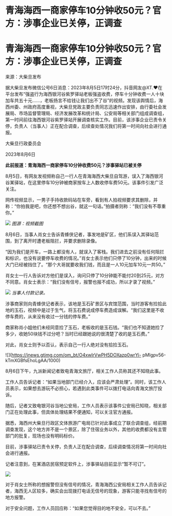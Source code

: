 # 青海海西一商家停车10分钟收50元？官方：涉事企业已关停，正调查

# 青海海西一商家停车10分钟收50元？官方：涉事企业已关停，正调查

来源：大柴旦发布

据大柴旦发布微信公号6日消息：2023年8月5日17时24分，抖音网友@XT.❤在平台发布“强盗行为海西银河谷紫罗驿站老板强盗收费，停车十分钟收费一人十块加车共五十元……，老板扬言不给钱让我们出不了谷”的视频。发现该舆情后，海西州委、州政府高度重视，大柴旦党政主要负责同志迅速作出安排，由行委社会发展局、市场监督管理局、经济发展改革和统计局、公安局等相关部门组成调查组，第一时间前往海西银河谷紫罗驿站开展调查核实工作。目前，该涉事企业已责令关停，负责人（当事人）正在配合调查，后续查处情况我们将第一时间向社会进行通报。

大柴旦行政委员会

2023年8月6日

**此前报道：青海海西一商家停车10分钟收费50元？涉事驿站已被关停**

8月5日，有网友发视频称自己一行人在青海海西大柴旦自驾游，误入了海西银河谷某驿站，在这里停车10分钟被商家按车上人数收停车费50元。该事件引发广泛关注。

网传视频显示，一男子手持收款码站在车旁，看到有人拍视频要求其删除，并称：“你拍我是吧，你还想不想出谷，就这一句话。”拍摄者则称：“我们没有不尊重你。”

![](https://inews.gtimg.com/om_bt/OsB9qduQpnD07JqtHRrEDDzZyhDnGZc5WXQfi0mIf9HZAAA/1000)
_图源：视频截图_

8月6日，当事人肖女士告诉青蜂侠记者，事发地是矿区，他们系误入其驿站范围，到了离开时遭老板阻拦，并要求删除录像。

“因为我们是开车，一路上都没有人，就误入了客栈。我们进去之前没有任何阻拦和标识，也没有说要停车收费的情况。”肖女士表示他们只停了10分钟，出来的时候大门已经被挡住了。“那个大哥就要收我们钱，而且是一人10元加车10元一共50。”

肖女士一行人告诉对方他们是误入，询问只停了10分钟能不能付20到25元，对方不同意。肖女士表示：“我们没有信号，报警也报不成功，所以才录了视频。”

![](https://inews.gtimg.com/om_bt/OmmBrU2_7k6P-G2i4OZB1692qUzhgpDt0TZniby9Dwd4EAA/1000)
_当事人付款记录。_

涉事商家则向青蜂侠记者表示，该地是玉石矿景区与宾馆范围，当时游客有捡拾此地的玉石，视频中是过于生气，将玉石费说成停车费造成误解。“我们这里是不收停车费的，从来没有收过一分钱的停车费。”

商家称肖小姐他们未经同意捡了玉石，老板收的是玉石钱。“我们也不知道她捡了多少，收她50块钱不过分吧？当时已经跟她说的很清楚了收的是玉石费。”

对此，肖女士则予以否认，表示自己一行人绝对没有拾捡玉石。

![](https://inews.gtimg.com/om_bt/O4xwIrVwPH5DOXazp0wrYi-
pMlgpv56-kTmXGBfsEhoLgAA/1000)

8月6日下午，九派新闻记者致电青海文旅厅，相关工作人员称其还不知晓此事。

工作人员告诉记者：“如果当地部门已经介入，应该会严肃处理”。同时，该工作人员表示，如果想去游玩不必担心，若遇到此类事件可以拨打电话向青海文旅厅投诉。

随后，记者又致电银河谷当地公安局，工作人员表示该事件公安局已知晓，相关部门正在处理此事，但具体处理结果不便通知，可以关注官方通报。

据悉，海西州大柴旦行政区文体旅游广电局已针对此事成立了联合调查组，经前期调查发现，这个地方并不是一个景区，除了住宿业务以外，其他的收费都没有主管部门的批复，现场也没有明码标价。

目前，涉事驿站已责令关停，负责人正在配合调查，后续调查情况将第一时间向社会进行通报。

记者注意到，在某酒店民宿预定软件上，涉事驿站目前显示“暂不可订”。

![](https://inews.gtimg.com/om_bt/Ocg8iUnSE4i8flZ9vx4ak8D6z6AxTtYU9hB_4_PbnhU44AA/1000)

对于肖女士所称的想报警但没有信号的情况，青海海西公安局相关工作人员告诉记者，海西无人区较多，确实会出现拨打电话无信号的现象，游客只能寻找有信号的地方报警。

对于安全问题，工作人员回应称：“如果您觉得目的地不安全，可以不去。”

